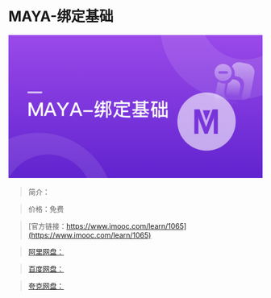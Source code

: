 # MAYA-绑定基础

![img](../../assets/5fe443070001b81105400304.jpg)

> 简介：

> 价格：免费

> [官方链接：https://www.imooc.com/learn/1065](https://www.imooc.com/learn/1065)

> [阿里网盘：]()

> [百度网盘：]()

> [夸克网盘：]()
